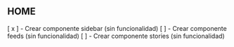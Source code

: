## HOME

[ x ] - Crear componente sidebar (sin funcionalidad)
[ ] - Crear componente feeds (sin funcionalidad)
[ ] - Crear componente stories (sin funcionalidad)
